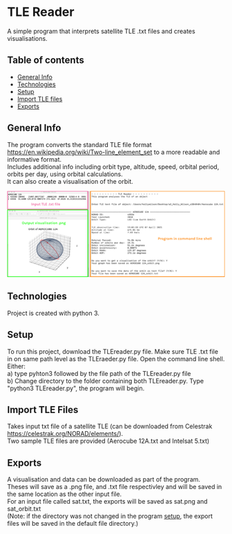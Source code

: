 # TLE Reader

A simple program that interprets satellite TLE .txt files and creates visualisations.

## Table of contents
* [General Info](#general-info)
* [Technologies](#technologies)
* [Setup](#setup)
* [Import TLE files](#import-tle-files)
* [Exports](#exports)

## General Info
The program converts the standard TLE file format https://en.wikipedia.org/wiki/Two-line_element_set to a more readable and informative format.\
Includes additional info including orbit type, altitude, speed, orbital period, orbits per day, using orbital calculations.\
It can also create a visualisation of the orbit.

![Example Picture](./images/example_2.png)

## Technologies
Project is created with python 3.

## Setup
To run this project, download the TLEreader.py file. Make sure TLE .txt file in on same path level as the TLEraeder.py file. Open the command line shell.\
Either:\
a) type pyhton3 followed by the file path of the TLEreader.py file \
b) Change directory to the folder containing both TLEreader.py. Type "python3 TLEreader.py", the program will begin.

## Import TLE Files
Takes input txt file of a satellite TLE (can be downloaded from Celestrak https://celestrak.org/NORAD/elements/).\
Two sample TLE files are provided (Aerocube 12A.txt and Intelsat 5.txt)

## Exports
A visualisation and data can be downloaded as part of the program.\
Theses will save as a .png file, and .txt file respectivley and will be saved in the same location as the other input file.\
For an input file called sat.txt, the exports will be saved as sat.png and sat_orbit.txt\
(Note: if the directory was not changed in the program [setup](#setup), the export files will be saved in the default file directory.)


